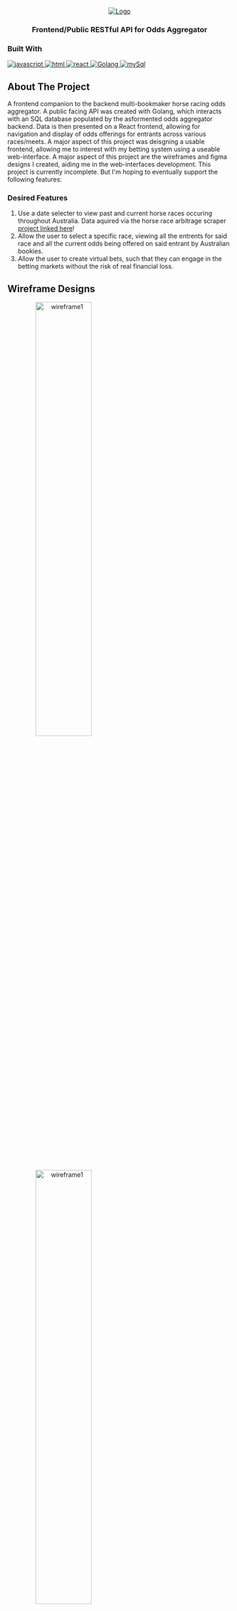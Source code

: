 <div align="center">
  
  <a href="https://www.youtube.com/watch?v=O_n9Gb0OyVo">
    <img src="https://drive.google.com/uc?export=view&id=1poQuJuuGx91CEhS72h-hF8H6rk48luZB" alt="Logo">
  </a>
  <h3 align="center">Frontend/Public RESTful API for Odds Aggregator</h3>
</div>

### Built With
<a href="">
  <img src="https://img.shields.io/badge/javascript-%23323330.svg?style=for-the-badge&logo=javascript&logoColor=%23F7DF1E" alt="javascript">
</a>
<a href="">
  <img src="https://img.shields.io/badge/html5-%23E34F26.svg?style=for-the-badge&logo=html5&logoColor=white" alt="html">
</a>
<a href="">
  <img src="https://img.shields.io/badge/react-%2320232a.svg?style=for-the-badge&logo=react&logoColor=%2361DAFB" alt="react">
</a>
<a href="">
  <img src="https://img.shields.io/badge/go-%2300ADD8.svg?style=for-the-badge&logo=go&logoColor=white" alt="Golang">
</a>
<a href="">
  <img src="https://img.shields.io/badge/mysql-4479A1.svg?style=for-the-badge&logo=mysql&logoColor=white" alt="mySql">
</a>

## About The Project
A frontend companion to the backend multi-bookmaker horse racing odds aggregator. A public facing API was created with Golang, which interacts with an SQL database populated by the asformented odds aggregator backend. Data is then presented on a React frontend, allowing for navigation and display of odds offerings for entrants across various races/meets. A major aspect of this project was deisgning a usable frontend, allowing me to interest with my betting system using a useable web-interface. A major aspect of this project are the wireframes and figma designs I created, aiding me in the web-interfaces development. This project is currently incomplete. But I'm hoping to eventually support the following features: 

### Desired Features
1. Use a date selecter to view past and current horse races occuring throughout Australia. Data aquired via the horse race arbitrage scraper [project linked here](https://github.com/rosterClan/arbie)!
2. Allow the user to select a specific race, viewing all the entrents for said race and all the current odds being offered on said entrant by Australian bookies.
3. Allow the user to create virtual bets, such that they can engage in the betting markets without the risk of real financial loss. 


## Wireframe Designs
<a align="center">
  <img width="50%" src="https://drive.google.com/uc?export=view&id=1KrLIu5z2ENO5qQdxCJ2FHL9eG672i2sU" alt="wireframe1">
</a>
<a align="center">
  <img width="50%" src="https://drive.google.com/uc?export=view&id=1h4aOFFQr4kpXt168oHXsRNkMNqPbbrKp" alt="wireframe1">
</a>

## Figma Designs
<a align="center" href="https://www.figma.com/design/ligUzBEB3Gc2xDdfw2Y6xf/ShockOdds?node-id=0-1&t=KHvVv0Yfu8GAFyPW-1">
  <img width="50%" src="https://drive.google.com/uc?export=view&id=1Q7mQytMKBv5zgSTlX9XfuBgAo2_mIUAn" alt="figma">
</a>

<a href="https://www.figma.com/design/ligUzBEB3Gc2xDdfw2Y6xf/ShockOdds?node-id=0-1&t=KHvVv0Yfu8GAFyPW-1">
  <p>CLICK TO VIEW FIGMA DESIGNS</p>
</a>


## Getting Started
This project relies upon a postgreSQL database; which would need to be properly configured, tables created and be populated to correctly formatted racing data. The degree of setup which would be required is more then what could be resonaibily expected in a resumue. Please watch the provided video to get the gist of the frontend system!

## Contact
William Walker - william.sinclair.walker@gmail.com
